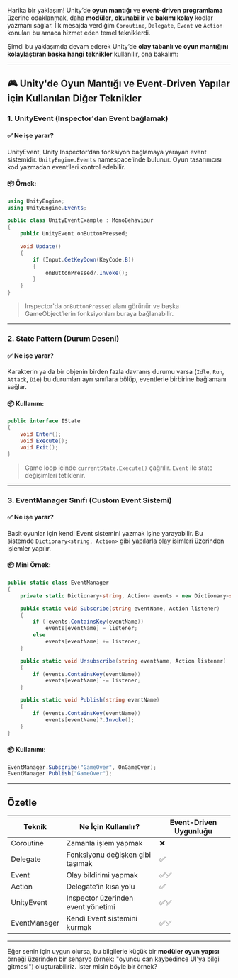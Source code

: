 Harika bir yaklaşım! Unity’de **oyun mantığı** ve **event-driven programlama** üzerine odaklanmak, daha **modüler**, **okunabilir** ve **bakımı kolay** kodlar yazmanı sağlar. İlk mesajda verdiğim `Coroutine`, `Delegate`, `Event` ve `Action` konuları bu amaca hizmet eden temel tekniklerdi.

Şimdi bu yaklaşımda devam ederek Unity’de **olay tabanlı ve oyun mantığını kolaylaştıran başka hangi teknikler** kullanılır, ona bakalım:

---

## 🎮 Unity'de Oyun Mantığı ve Event-Driven Yapılar için Kullanılan Diğer Teknikler

### 1. **UnityEvent** (Inspector'dan Event bağlamak)

#### ✅ Ne işe yarar?

UnityEvent, Unity Inspector’dan fonksiyon bağlamaya yarayan event sistemidir. `UnityEngine.Events` namespace’inde bulunur. Oyun tasarımcısı kod yazmadan event’leri kontrol edebilir.

#### 📦 Örnek:

```csharp
using UnityEngine;
using UnityEngine.Events;

public class UnityEventExample : MonoBehaviour
{
    public UnityEvent onButtonPressed;

    void Update()
    {
        if (Input.GetKeyDown(KeyCode.B))
        {
            onButtonPressed?.Invoke();
        }
    }
}
```

> Inspector'da `onButtonPressed` alanı görünür ve başka GameObject’lerin fonksiyonları buraya bağlanabilir.

---

### 2. **State Pattern (Durum Deseni)**

#### ✅ Ne işe yarar?

Karakterin ya da bir objenin birden fazla davranış durumu varsa (`Idle`, `Run`, `Attack`, `Die`) bu durumları ayrı sınıflara bölüp, eventlerle birbirine bağlamanı sağlar.

#### 📦 Kullanım:

```csharp
public interface IState
{
    void Enter();
    void Execute();
    void Exit();
}
```

> Game loop içinde `currentState.Execute()` çağrılır. `Event` ile state değişimleri tetiklenir.

---

### 3. **EventManager Sınıfı (Custom Event Sistemi)**

#### ✅ Ne işe yarar?

Basit oyunlar için kendi Event sistemini yazmak işine yarayabilir. Bu sistemde `Dictionary<string, Action>` gibi yapılarla olay isimleri üzerinden işlemler yapılır.

#### 📦 Mini Örnek:

```csharp
public static class EventManager
{
    private static Dictionary<string, Action> events = new Dictionary<string, Action>();

    public static void Subscribe(string eventName, Action listener)
    {
        if (!events.ContainsKey(eventName))
            events[eventName] = listener;
        else
            events[eventName] += listener;
    }

    public static void Unsubscribe(string eventName, Action listener)
    {
        if (events.ContainsKey(eventName))
            events[eventName] -= listener;
    }

    public static void Publish(string eventName)
    {
        if (events.ContainsKey(eventName))
            events[eventName]?.Invoke();
    }
}
```

#### 📦 Kullanımı:

```csharp
EventManager.Subscribe("GameOver", OnGameOver);
EventManager.Publish("GameOver");
```

---

## Özetle

| Teknik                 | Ne İçin Kullanılır?                | Event-Driven Uygunluğu |
| ---------------------- | ---------------------------------- | ---------------------- |
| Coroutine              | Zamanla işlem yapmak               | ❌                      |
| Delegate               | Fonksiyonu değişken gibi taşımak   | ✅                      |
| Event                  | Olay bildirimi yapmak              | ✅✅                     |
| Action                 | Delegate’in kısa yolu              | ✅                      |
| UnityEvent             | Inspector üzerinden event yönetimi | ✅✅                     |
| EventManager           | Kendi Event sistemini kurmak       | ✅✅                     |

---

Eğer senin için uygun olursa, bu bilgilerle küçük bir **modüler oyun yapısı** örneği üzerinden bir senaryo (örnek: "oyuncu can kaybedince UI'ya bilgi gitmesi") oluşturabiliriz.
İster misin böyle bir örnek?
